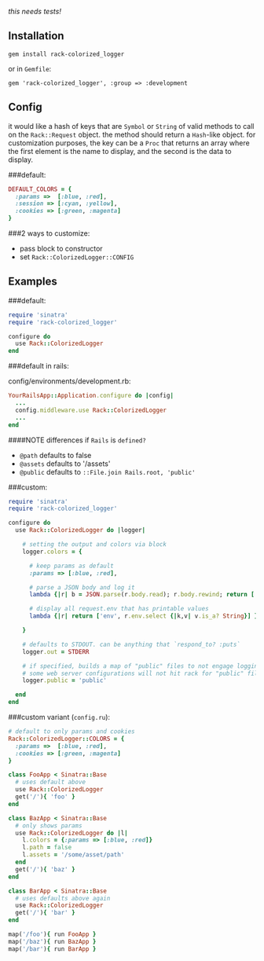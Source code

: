*this needs tests!*

Installation
------------
`gem install rack-colorized_logger`

or in `Gemfile`:

`gem 'rack-colorized_logger', :group => :development`

Config
------

it would like a hash of keys that are `Symbol` or `String` of valid methods
to call on the `Rack::Request` object. the method should return a `Hash`-like
object. for customization purposes, the key can be a `Proc` that returns an
array where the first element is the name to display, and the second is the
data to display.

###default:

```ruby
DEFAULT_COLORS = {
  :params =>  [:blue, :red],
  :session => [:cyan, :yellow],
  :cookies => [:green, :magenta]
}
```

###2 ways to customize:

 * pass block to constructor
 * set `Rack::ColorizedLogger::CONFIG`

Examples
--------

###default:

```ruby
require 'sinatra'
require 'rack-colorized_logger'

configure do
  use Rack::ColorizedLogger
end
```

###default in rails:

config/environments/development.rb:
```ruby
YourRailsApp::Application.configure do |config|
  ...
  config.middleware.use Rack::ColorizedLogger
  ...
end
```

####NOTE differences if `Rails` is `defined?`
 * `@path` defaults to false
 * `@assets` defaults to '/assets'
 * `@public` defaults to `::File.join Rails.root, 'public'`

###custom:

```ruby
require 'sinatra'
require 'rack-colorized_logger'

configure do
  use Rack::ColorizedLogger do |logger|

    # setting the output and colors via block
    logger.colors = {

      # keep params as default
      :params => [:blue, :red],

      # parse a JSON body and log it
      lambda {|r| b = JSON.parse(r.body.read); r.body.rewind; return ['body', b] } => [:green, :magenta],

      # display all request.env that has printable values
      lambda {|r| return ['env', r.env.select {|k,v| v.is_a? String}] } => [:cyan, :yellow]

    }

    # defaults to STDOUT. can be anything that `respond_to? :puts`
    logger.out = STDERR

    # if specified, builds a map of "public" files to not engage logging on requests for.
    # some web server configurations will not hit rack for "public" files.
    logger.public = 'public'

  end
end
```

###custom variant (`config.ru`):

```ruby
# default to only params and cookies
Rack::ColorizedLogger::COLORS = {
  :params =>  [:blue, :red],
  :cookies => [:green, :magenta]
}

class FooApp < Sinatra::Base
  # uses default above
  use Rack::ColorizedLogger
  get('/'){ 'foo' }
end

class BazApp < Sinatra::Base
  # only shows params
  use Rack::ColorizedLogger do |l|
    l.colors = {:params => [:blue, :red]}
    l.path = false
    l.assets = '/some/asset/path'
  end
  get('/'){ 'baz' }
end

class BarApp < Sinatra::Base
  # uses defaults above again
  use Rack::ColorizedLogger
  get('/'){ 'bar' }
end

map('/foo'){ run FooApp }
map('/baz'){ run BazApp }
map('/bar'){ run BarApp }
```
